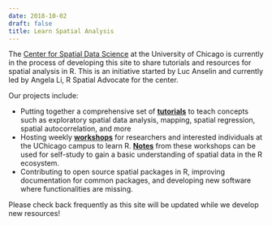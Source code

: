```yaml
---
date: 2018-10-02
draft: false
title: Learn Spatial Analysis
---
```


The [Center for Spatial Data Science](https://spatial.uchicago.edu/) at the University of Chicago is currently in the process of developing this site to share tutorials and resources for spatial analysis in R. This is an initiative started by Luc Anselin and currently led by Angela Li, R Spatial Advocate for the center. 

Our projects include:

- Putting together a comprehensive set of [**tutorials**](../tutorials/) to teach concepts such as exploratory spatial data analysis, mapping, spatial regression, spatial autocorrelation, and more
- Hosting weekly [**workshops**](../events/) for researchers and interested individuals at the UChicago campus to learn R. [**Notes**](https://spatialanalysis.github.io/workshop-notes/) from these workshops can be used for self-study to gain a basic understanding of spatial data in the R ecosystem.
- Contributing to open source spatial packages in R, improving documentation for common packages, and developing new software where functionalities are missing.

Please check back frequently as this site will be updated while we develop new resources!